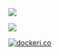 [![](https://images.microbadger.com/badges/image/mithunkundu1983/docker-android-sdk-build.svg)](https://microbadger.com/images/mithunkundu1983/docker-android-sdk-build "Get your own image badge on microbadger.com")

[![](https://images.microbadger.com/badges/version/mithunkundu1983/docker-android-sdk-build.svg)](https://microbadger.com/images/mithunkundu1983/docker-android-sdk-build "Get your own version badge on microbadger.com")

[![dockeri.co](https://dockeri.co/image/mithunkundu1983/docker-android-sdk-build)](https://hub.docker.com/r/mithunkundu1983/docker-android-sdk-build)
